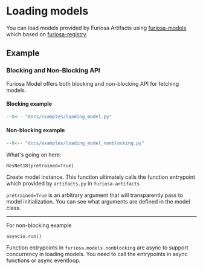 # Loading models

You can load models provided by Furiosa Artifacts using [furiosa-models](https://github.com/furiosa-ai/furiosa-sdk/tree/main/python/furiosa-models) which based on [furiosa-registry](https://github.com/furiosa-ai/furiosa-sdk/tree/main/python/furiosa-registry).

## Example

### Blocking and Non-Blocking API
Furiosa Model offers both blocking and non-blocking API for fetching models.

#### Blocking example
```python
--8<-- "docs/examples/loading_model.py"
```

#### Non-blocking example
```python
--8<-- "docs/examples/loading_model_nonblocking.py"
```

What's going on here:

`ResNet18(pretrained=True)`

Create model instance. This function ultimately calls the function entrypoint which provided by `artifacts.py` in `furiosa-artifacts`

`pretrained=True` is an arbitrary argument that will transparently pass to model initialization. You can see what arguments are defined in the model class.

---

For non-blocking example

`asyncio.run()`

Function entrypoints in `furiosa.models.nonblocking` are async to support concurrency in loading models. You need to call the entrypoints in async functions or async eventloop.

